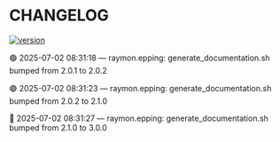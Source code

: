 # CHANGELOG
[![version](https://img.shields.io/badge/version-3.0.0-blue)](https://github.com/raymonepping)

🟢 2025-07-02 08:31:18 — raymon.epping: generate_documentation.sh bumped from 2.0.1 to 2.0.2

🟣 2025-07-02 08:31:23 — raymon.epping: generate_documentation.sh bumped from 2.0.2 to 2.1.0

🔵 2025-07-02 08:31:27 — raymon.epping: generate_documentation.sh bumped from 2.1.0 to 3.0.0

